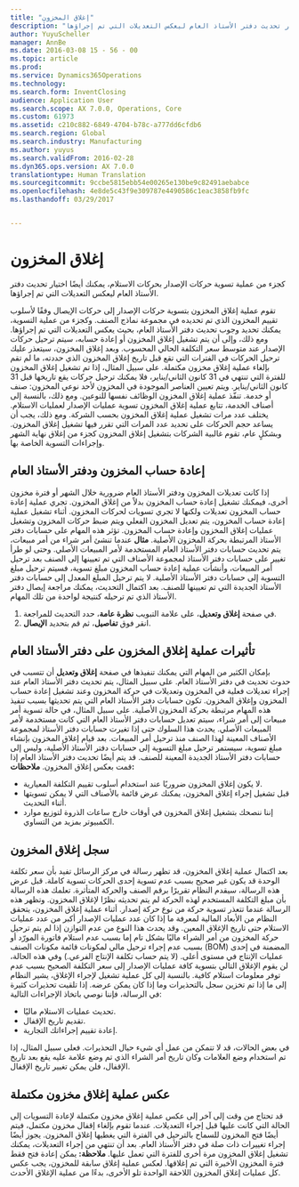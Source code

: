 ```yaml
---
title: "إغلاق المخزون"
description: "كجزء من عملية تسوية حركات الإصدار بحركات الاستلام، يمكنك أيضًا اختيار تحديث دفتر الأستاذ العام ليعكس التعديلات التي تم إجراؤها."
author: YuyuScheller
manager: AnnBe
ms.date: 2016-03-08 15 - 56 - 00
ms.topic: article
ms.prod: 
ms.service: Dynamics365Operations
ms.technology: 
ms.search.form: InventClosing
audience: Application User
ms.search.scope: AX 7.0.0, Operations, Core
ms.custom: 61973
ms.assetid: c210c882-6849-4704-b78c-a777dd6cfdb6
ms.search.region: Global
ms.search.industry: Manufacturing
ms.author: yuyus
ms.search.validFrom: 2016-02-28
ms.dyn365.ops.version: AX 7.0.0
translationtype: Human Translation
ms.sourcegitcommit: 9ccbe5815ebb54e00265e130be9c82491aebabce
ms.openlocfilehash: 4e8de5c43f9e309787e4490586c1eac3858fb9fc
ms.lasthandoff: 03/29/2017


---
```


# <a name="inventory-close"></a>إغلاق المخزون

كجزء من عملية تسوية حركات الإصدار بحركات الاستلام، يمكنك أيضًا اختيار تحديث دفتر الأستاذ العام ليعكس التعديلات التي تم إجراؤها.

تقوم عملية إغلاق المخزون بتسوية حركات الإصدار إلى حركات الإيصال وفقًا لأسلوب تقييم المخزون الذي تم تحديده في مجموعة نماذج الصنف. وكجزء من عملية التسوية، يمكنك تحديد وجوب تحديث دفتر الأستاذ العام، بحيث يعكس التعديلات التي تم إجراؤها. ومع ذلك، وإلى أن يتم تشغيل إغلاق المخزون أو إعادة حسابه، سيتم ترحيل حركات الإصدار عند متوسط سعر التكلفة الحالي المحسوب. وبعد إغلاق المخزون، سيتعذر عليك ترحيل الحركات في الفترات التي تقع قبل تاريخ إغلاق المخزون الذي حددته، ما لم تقم بإلغاء عملية إغلاق مخزون مكتملة. ‏‫على سبيل المثال، إذا تم تشغيل إغلاق المخزون للفترة التي تنتهي في 31 كانون الثاني/يناير، فلا يمكنك ترحيل حركات يقع تاريخها قبل 31 كانون الثاني/يناير. ويتم تعيين العناصر الموجودة في المخزون لأحد نوعي المخزون: صنف أو خدمة.‬ تنفّذ عملية إغلاق المخزون الوظائف نفسها للنوعين. ومع ذلك، بالنسبة إلى أصناف الخدمة، تتابع عملية إغلاق المخزون تسوية عمليات الإصدار لعمليات الاستلام. يختلف عدد مرات تشغيل عملية إغلاق المخزون بحسب الشركة. ومع ذلك، يجب أن يساعد حجم الحركات على تحديد عدد المرات التي تقرر فيها تشغيل إغلاق المخزون. وبشكلٍ عام، تقوم غالبية الشركات بتشغيل إغلاق المخزون كجزء من إغلاق نهاية الشهر وإجراءات التسوية الخاصة بها.

## <a name="inventory-recalculation-and-the-general-ledger"></a>إعادة حساب المخزون ودفتر الأستاذ العام
إذا كانت تعديلات المخزون ودفتر الأستاذ العام ضرورية خلال الشهر أو فترة مخزون أخرى، فيمكنك تشغيل إعادة حساب المخزون بدلاً من إغلاق المخزون. تجري عملية إعادة حساب المخزون تعديلات ولكنها لا تجري تسويات لحركات المخزون. أثناء تشغيل عملية إعادة حساب المخزون، يتم تعديل المخزون الفعلي ويتم ضبط حركات المخزون وتشغيل عمليات إغلاق المخزون وإعادة حساب المخزون. تؤثر هذه المهام على حسابات دفتر الأستاذ المرتبطة بحركة المخزون الأصلية. **مثال** عندما تنشئ أمر شراء من أمر مبيعات، يتم تحديث حسابات دفتر الأستاذ العام المستخدمة لأمر المبيعات الأصلي. وحتى لو طرأ تغيير على حسابات دفتر الأستاذ لمجموعة الأصناف التي تم تعيينها إلى الصنف بعد ترحيل أمر المبيعات، وأنشأت عملية إعادة حساب المخزون مبلغ تسوية، فسيتم ترحيل مبلغ التسوية إلى حسابات دفتر الأستاذ الأصلية. لا يتم ترحيل المبلغ المعدل إلى حسابات دفتر الأستاذ الجديدة التي تم تعيينها للصنف. بعد اكتمال التحديث، يمكنك مراجعة إيصال دفتر الأستاذ الذي تم ترحيله كنتيجة لواحدة من تلك المهام.

1.  في صفحة **إغلاق وتعديل**، على علامة التبويب **نظرة عامة**، حدد التحديث للمراجعة.
2.  انقر فوق **تفاصيل**، ثم قم بتحديد **الإيصال**.

## <a name="effects-of-the-inventory-close-process-on-the-general-ledger"></a>تأثيرات عملية إغلاق المخزون على دفتر الأستاذ العام
بإمكان الكثير من المهام التي يمكنك تنفيذها في صفحة **إغلاق وتعديل‬** أن تتسبب في حدوث تحديث في دفتر الأستاذ العام. على سبيل المثال، يتم تحديث دفتر الأستاذ العام عند إجراء تعديلات فعلية في المخزون وتعديلات في حركة المخزون وعند تشغيل إعادة حساب المخزون وإغلاق المخزون. تكون حسابات دفتر الأستاذ العام التي يتم تحديثها بسبب تنفيذ هذه المهام مرتبطة بحركة المخزون الأصلية. على سبيل المثال، في حالة تسوية أمر مبيعات إلى أمر شراء، سيتم تعديل حسابات دفتر الأستاذ العام التي كانت مستخدمة لأمر المبيعات الأصلي. يحدث هذا السلوك حتى إذا تغيرت حسابات دفتر الأستاذ لمجموعة الأصناف المعينة لهذا الصنف منذ ترحيل أمر المبيعات. بعد قيام إغلاق المخزون بإنشاء مبلغ تسوية، سيستمر ترحيل مبلغ التسوية إلى حسابات دفتر الأستاذ الأصلية، وليس إلى حسابات دفتر الأستاذ الجديدة المعينة للصنف. قد يتم أيضًا تحديث دفتر الأستاذ العام إذا قمت بعكس إغلاق المخزون. **ملاحظات:**

-   لا يكون إغلاق المخزون ضروريًا عند استخدام أسلوب تقييم التكلفة المعيارية.
-   قبل تشغيل إجراء إغلاق المخزون، يمكنك عرض قائمة بالأصناف التي لا يمكن تسويتها أثناء التحديث.
-   إننا ننصحك بتشغيل إغلاق المخزون في أوقات خارج ساعات الذروة لتوزيع موارد الكمبيوتر بمزيد من التساوي.

## <a name="the-inventory-close-log"></a> سجل إغلاق المخزون
بعد اكتمال عملية إغلاق المخزون، قد تظهر رسالة في مركز الرسائل تفيد بأن سعر تكلفة الوحدة قد يكون غير صحيح بسبب عدم تسوية إحدى الحركات تسوية كاملة. قبل عرض هذه الرسالة، سيقدم النظام تقريرًا برقم الصنف والحركة المتأثرة. تعلمك هذه الرسالة بأن مبلغ التكلفة المستخدم لهذه الحركة لم يتم تحديثه نظرًا لإغلاق المخزون. وتظهر هذه الرسالة عندما تتعذر تسوية حركة من نوع حركة إصدار. أثناء عملية إغلاق المخزون، يتحقق النظام من الأبعاد المالية لمعرفة ما إذا كان عدد عمليات الإصدار أكبر من عدد عمليات الاستلام حتى تاريخ الإغلاق المعين. وقد يحدث هذا النوع من عدم التوازن إذا لم يتم ترحيل حركة المخزون من أمر الشراء ماليًا بشكل تام إما بسبب عدم استلام فاتورة المورّد أو بسبب عدم إجراء ترحيل مالي لمكونات قائمة مكونات الصنف (BOM) المضمنة في إحدى عمليات الإنتاج في مستوى أعلى. ‏‫(لا يتم حساب تكلفة الإنتاج الفرعي.)‬ وفي هذه الحالة، لن يقوم الإغلاق التالي بتسوية كافة عمليات الإصدار إلى سعر التكلفة الصحيح بسبب عدم توفر معلومات استلام كافية. بالنسبة إلى كل عملية تشغيل لإجراء الإغلاق، يشير النظام إلى ما إذا تم تخزين سجل بالتحذيرات وما إذا كان يمكن عرضه. إذا تلقيت تحذيرات كثيرة في الرسالة، فإننا نوصي باتخاذ الإجراءات التالية:

-   تحديث عمليات الاستلام ماليًا.
-   تقديم تاريخ الإقفال.
-   إعادة تقييم إجراءاتك التجارية.

في بعض الحالات، قد لا تتمكن من عمل أي شيء حيال التحذيرات. فعلى سبيل المثال، إذا تم استخدام وضع العلامات وكان تاريخ أمر الشراء الذي تم وضع علامة عليه يقع بعد تاريخ الإقفال، فلن يمكن تغيير تاريخ الإقفال.

## <a name="reversing-a-completed-inventory-close"></a>عكس عملية إغلاق مخزون مكتملة
قد تحتاج من وقت إلى آخر إلى عكس عملية إغلاق مخزون مكتملة لإعادة التسويات إلى الحالة التي كانت عليها قبل إجراء التعديلات. عندما تقوم بإلغاء إقفال مخزون مكتمل، فيتم أيضًا فتح المخزون للسماح بالترحيل في الفترة التي يغطيها إغلاق المخزون. يجوز أيضًا إجراء تغييرات ذات صلة في دفتر الأستاذ العام. بعد أن تنتهي من إجراء التعديلات، يمكنك تشغيل إغلاق المخزون مرة أخرى للفترة التي تعمل عليها. **ملاحظة:** يمكن إعادة فتح فقط فترة المخزون الأخيرة التي تم إغلاقها. لعكس عملية إغلاق سابقة للمخزون، يجب عكس كل عمليات إغلاق المخزون اللاحقة الواحدة تلو الأخرى، بدءًا من عملية الإغلاق الأحدث.


